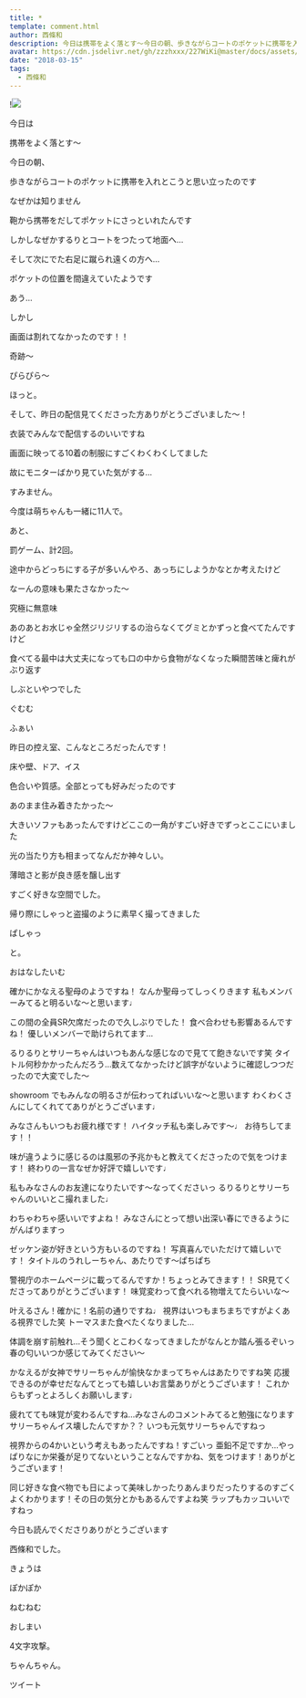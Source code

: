 ```yaml
---
title: *
template: comment.html
author: 西條和
description: 今日は携帯をよく落とす〜今日の朝、歩きながらコートのポケットに携帯を入れとこうと思い立ったのですなぜかは知りません...
avatar: https://cdn.jsdelivr.net/gh/zzzhxxx/227WiKi@master/docs/assets/photo/avatar/nagomi.jpg
date: "2018-03-15"
tags:
  - 西條和
---
```


!![](https://cdn.jsdelivr.net/gh/227WiKi/227WiKi-image@master/blog-image/nagomi-2018-03-15_1.jpg)









今日は




携帯をよく落とす〜






今日の朝、








歩きながらコートのポケットに携帯を入れとこうと思い立ったのです






なぜかは知りません









鞄から携帯をだしてポケットにさっといれたんです





しかしなぜかするりとコートをつたって地面へ…









そして次にでた右足に蹴られ遠くの方へ…











ポケットの位置を間違えていたようです






あう…






しかし







画面は割れてなかったのです！！







奇跡〜





ぴらぴら〜







ほっと。









そして、昨日の配信見てくださった方ありがとうございました〜！








衣装でみんなで配信するのいいですね





画面に映ってる10着の制服にすごくわくわくしてました







故にモニターばかり見ていた気がする…





すみません。




今度は萌ちゃんも一緒に11人で。






あと、






罰ゲーム、計2回。







途中からどっちにする子が多いんやろ、あっちにしようかなとか考えたけど








なーんの意味も果たさなかった〜






究極に無意味









あのあとお水じゃ全然ジリジリするの治らなくてグミとかずっと食べてたんですけど










食べてる最中は大丈夫になっても口の中から食物がなくなった瞬間苦味と痺れがぶり返す










しぶといやつでした





ぐむむ






ふぁい










昨日の控え室、こんなところだったんです！





床や壁、ドア、イス





色合いや質感。全部とっても好みだったのです






あのまま住み着きたかった〜







大きいソファもあったんですけどここの一角がすごい好きでずっとここにいました







光の当たり方も相まってなんだか神々しい。








薄暗さと影が良き感を醸し出す











すごく好きな空間でした。








帰り際にしゃっと盗撮のように素早く撮ってきました






ぱしゃっ






と。







おはなしたいむ





確かにかなえる聖母のようですね！
なんか聖母ってしっくりきます
私もメンバーみてると明るいな〜と思います♩






この間の全員SR欠席だったので久しぶりでした！
食べ合わせも影響あるんですね！
優しいメンバーで助けられてます…





るりるりとサリーちゃんはいつもあんな感じなので見てて飽きないです笑
タイトル何秒かかったんだろう…数えてなかったけど誤字がないように確認しつつだったので大変でした〜




showroom でもみんなの明るさが伝わってればいいな〜と思います
わくわくさんにしてくれててありがとうございます♩





みなさんもいつもお疲れ様です！
ハイタッチ私も楽しみです〜♩
お待ちしてます！！





味が違うように感じるのは風邪の予兆かもと教えてくださったので気をつけます！
終わりの一言なぜか好評で嬉しいです♩





私もみなさんのお友達になりたいです〜なってくださいっ
るりるりとサリーちゃんのいいとこ撮れました♩




わちゃわちゃ感いいですよね！
みなさんにとって想い出深い春にできるようにがんばりますっ





ゼッケン姿が好きという方もいるのですね！
写真喜んでいただけて嬉しいです！
タイトルのうれしーちゃん、あたりです〜ぱちぱち





警視庁のホームページに載ってるんですか！ちょっとみてきます！！
SR見てくださってありがとうございます！
味覚変わって食べれる物増えてたらいいな〜





叶えるさん！確かに！名前の通りですね♩
視界はいつもまちまちですがよくある視界でした笑
トーマスまた食べたくなりました…






体調を崩す前触れ…そう聞くとこわくなってきましたがなんとか踏ん張るぞいっ
春の匂いいつか感じてみてください〜






かなえるが女神でサリーちゃんが愉快なかまってちゃんはあたりですね笑
応援できるのが幸せだなんてとっても嬉しいお言葉ありがとうございます！
これからもずっとよろしくお願いします♩






疲れてても味覚が変わるんですね…みなさんのコメントみてると勉強になります
サリーちゃんイス壊したんですか？？
いつも元気サリーちゃんですねっ




視界からの4かいという考えもあったんですね！すごいっ
亜鉛不足ですか…やっぱりなにか栄養が足りてないということなんですかね、気をつけます！ありがとうございます！






同じ好きな食べ物でも日によって美味しかったりあんまりだったりするのすごくよくわかります！その日の気分とかもあるんですよね笑
ラップもカッコいいですねっ







今日も読んでくださりありがとうございます







西條和でした。







きょうは






ぽかぽか






ねむねむ





おしまい





4文字攻撃。




ちゃんちゃん。


ツイート




